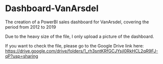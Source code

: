 # Dashboard-VanArsdel
The creation of a PowerBI sales dashboard for VanArsdel, covering the period from 2012 to 2019

Due to the heavy size of the file, I only upload a picture of the dashboard.

If you want to check the file, please go to the Google Drive link here: https://drive.google.com/drive/folders/1_rh3sntKRfGCJYsjl0RkHCL2qR9FJ-qP?usp=sharing
